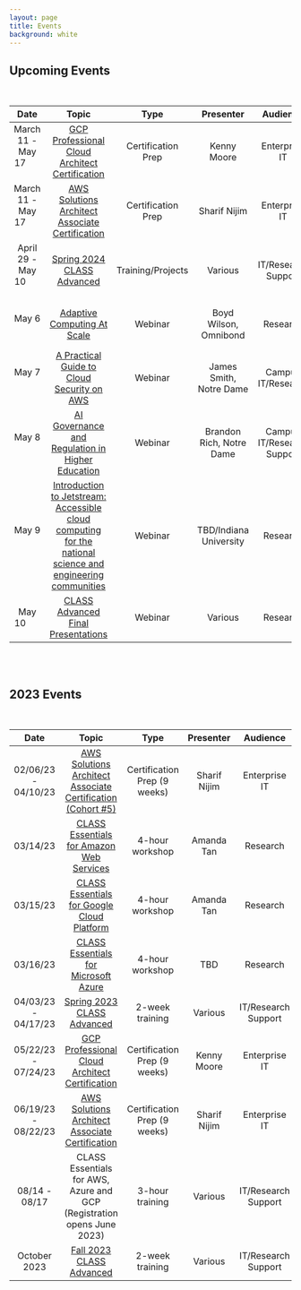 ```yaml
---
layout: page
title: Events
background: white
---
```


<div class="col-lg-12 text-center">
        <h2 class="section-heading text-uppercase text-muted">Upcoming Events</h2>
</div>
<br/>

| Date |  Topic | Type | Presenter | Audience |
| :---: | :---: | :---: | :---: | :---: |
| March 11 - May 17 &nbsp; &nbsp; &nbsp; &nbsp; &nbsp; &nbsp;| [GCP Professional Cloud Architect Certification](https://forms.gle/rVdScQvywSChixMD9) | Certification Prep | Kenny Moore | Enterprise IT
| March 11 - May 17 &nbsp; &nbsp; &nbsp; &nbsp; &nbsp;| [AWS Solutions Architect Associate Certification](https://forms.gle/SHX2e4eT1eJM3HoR6) | Certification Prep | Sharif Nijim | Enterprise IT
| April 29 - May 10 &nbsp; &nbsp; &nbsp; &nbsp; &nbsp;&nbsp;|  [Spring 2024 CLASS Advanced](https://internet2.edu/cloud/cloud-learning-and-skills-sessions/modules/class-advanced-cohort/)| Training/Projects | Various | IT/Research Support
| &nbsp; &nbsp; &nbsp; May 6 &nbsp; &nbsp; &nbsp; &nbsp; &nbsp; &nbsp; &nbsp; &nbsp;|  [Adaptive Computing At Scale](https://internet2.zoom.us/webinar/register/WN__I0veWYGSNmQbhxY096bNA)| Webinar | Boyd Wilson, Omnibond | Research
| &nbsp; &nbsp; &nbsp; May 7 &nbsp; &nbsp; &nbsp; &nbsp; &nbsp; &nbsp; &nbsp; &nbsp;|  [A Practical Guide to Cloud Security on AWS](https://internet2.zoom.us/webinar/register/WN_VFX0t-qnQE6Ge6G0S4ytjQ) | Webinar | James Smith, Notre Dame | Campus IT/Research
| &nbsp; &nbsp; &nbsp; May 8 &nbsp; &nbsp; &nbsp; &nbsp; &nbsp; &nbsp; &nbsp; &nbsp;|  [AI Governance and Regulation in Higher Education](https://internet2.zoom.us/webinar/register/WN_Y5yA22p2Qzu4t_g35B0UmQ)| Webinar | Brandon Rich, Notre Dame | Campus IT/Research Support
| &nbsp; &nbsp; &nbsp; May 9 &nbsp; &nbsp; &nbsp; &nbsp; &nbsp; &nbsp; &nbsp; &nbsp;|  [Introduction to Jetstream: Accessible cloud computing for the national science and engineering communities](https://internet2.zoom.us/webinar/register/WN_i8evoY7FT5eYPvtqiHlRUQ)| Webinar | TBD/Indiana University | Research
| &nbsp; &nbsp; &nbsp; May 10 &nbsp; &nbsp; &nbsp; &nbsp; &nbsp; &nbsp; &nbsp; &nbsp;|  [CLASS Advanced Final Presentations](https://internet2.zoom.us/webinar/register/WN_fBl-RNf9QmKAn0-lkcHwtA)| Webinar | Various | Research

<br/>
<br/>
<div class="col-lg-12 text-center">
        <h2 class="section-heading text-uppercase text-muted">2023 Events</h2>
</div>
<br/>

| Date |  Topic | Type | Presenter | Audience |
| :---: | :---: | :---: | :---: | :---: |
| 02/06/23 - 04/10/23 | [AWS Solutions Architect Associate Certification (Cohort #5)](https://internet2.edu/class-learning-pathway/) | Certification Prep (9 weeks)| Sharif Nijim | Enterprise IT
| 03/14/23 | [CLASS Essentials for Amazon Web Services](https://internet2.edu/class-essentials-for-amazon-web-services/) | 4-hour workshop | Amanda Tan | Research
| 03/15/23 | [CLASS Essentials for Google Cloud Platform](https://internet2.edu/class-essentials-for-google-cloud-platform/) | 4-hour workshop | Amanda Tan | Research
| 03/16/23 | [CLASS Essentials for Microsoft Azure](https://internet2.edu/class-essentials-for-microsoft-azure/) | 4-hour workshop | TBD | Research
| 04/03/23 - 04/17/23| [Spring 2023 CLASS Advanced](https://internet2.edu/cloud/cloud-learning-and-skills-sessions/modules/class-advanced-cohort/) | 2-week training | Various | IT/Research Support
| 05/22/23 - 07/24/23 | [GCP Professional Cloud Architect Certification](https://docs.google.com/forms/d/11entoS0Au9bEa-rwav7xMXCopHMFX7LDwhs64lGiiBE/edit) | Certification Prep (9 weeks) | Kenny Moore | Enterprise IT
| 06/19/23 - 08/22/23 | [AWS Solutions Architect Associate Certification](https://forms.gle/Eacq1J2r2Xon6Kgj9) | Certification Prep (9 weeks) | Sharif Nijim | Enterprise IT
| 08/14 - 08/17| CLASS Essentials for AWS, Azure and GCP (Registration opens June 2023) | 3-hour training | Various | IT/Research Support
| October 2023 | [Fall 2023 CLASS Advanced](https://internet2.edu/cloud/cloud-learning-and-skills-sessions/modules/class-advanced-cohort/) | 2-week training | Various | IT/Research Support

<br/>
